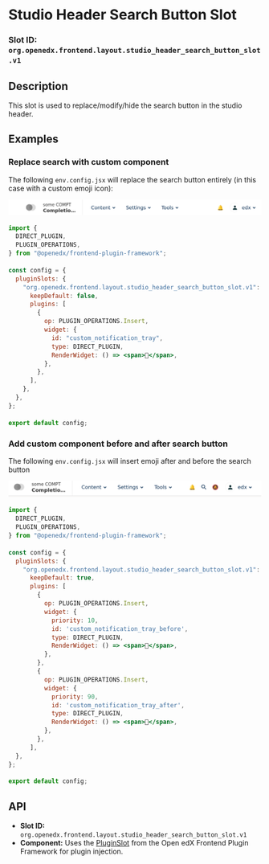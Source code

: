 # Studio Header Search Button Slot

### Slot ID: `org.openedx.frontend.layout.studio_header_search_button_slot.v1`

## Description

This slot is used to replace/modify/hide the search button in the studio header.

## Examples

### Replace search with custom component

The following `env.config.jsx` will replace the search button entirely (in this case with a custom emoji icon):

![Search button being replaced](./images/studio_header_search_button_replace.png)

```jsx
import {
  DIRECT_PLUGIN,
  PLUGIN_OPERATIONS,
} from "@openedx/frontend-plugin-framework";

const config = {
  pluginSlots: {
    "org.openedx.frontend.layout.studio_header_search_button_slot.v1": {
      keepDefault: false,
      plugins: [
        {
          op: PLUGIN_OPERATIONS.Insert,
          widget: {
            id: "custom_notification_tray",
            type: DIRECT_PLUGIN,
            RenderWidget: () => <span>🔔</span>,
          },
        },
      ],
    },
  },
};

export default config;
```

### Add custom component before and after search button

The following `env.config.jsx` will insert emoji after and before the search button

![Add custom component before and after search button](./images/studio_header_search_button_before_after.png)

```jsx
import {
  DIRECT_PLUGIN,
  PLUGIN_OPERATIONS,
} from "@openedx/frontend-plugin-framework";

const config = {
  pluginSlots: {
    "org.openedx.frontend.layout.studio_header_search_button_slot.v1": {
      keepDefault: true,
      plugins: [
        {
          op: PLUGIN_OPERATIONS.Insert,
          widget: {
            priority: 10,
            id: 'custom_notification_tray_before',
            type: DIRECT_PLUGIN,
            RenderWidget: () => <span>🔔</span>,
          },
        },
        {
          op: PLUGIN_OPERATIONS.Insert,
          widget: {
            priority: 90,
            id: 'custom_notification_tray_after',
            type: DIRECT_PLUGIN,
            RenderWidget: () => <span>🔕</span>,
          },
        },
      ],
  },
};

export default config;
```

## API

- **Slot ID:** `org.openedx.frontend.layout.studio_header_search_button_slot.v1`
- **Component:** Uses the [PluginSlot](https://github.com/openedx/frontend-plugin-framework#pluginslot) from the Open edX Frontend Plugin Framework for plugin injection.
